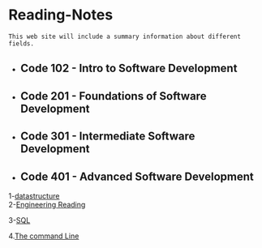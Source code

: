# Reading-Notes
```This web site will include a summary information about different fields.```

+ ## Code 102 - Intro to Software Development
+ ## Code 201 - Foundations of Software Development
+ ## Code 301 - Intermediate Software Development
+ ## Code 401 - Advanced Software Development


 1-[datastructure](./DataStructure.md)   
 2-[Engineering Reading](./Engineering%20Reading.md) 

 3-[SQL](./SQL.md)

 4.[The command Line](./TheCommandLine.md)